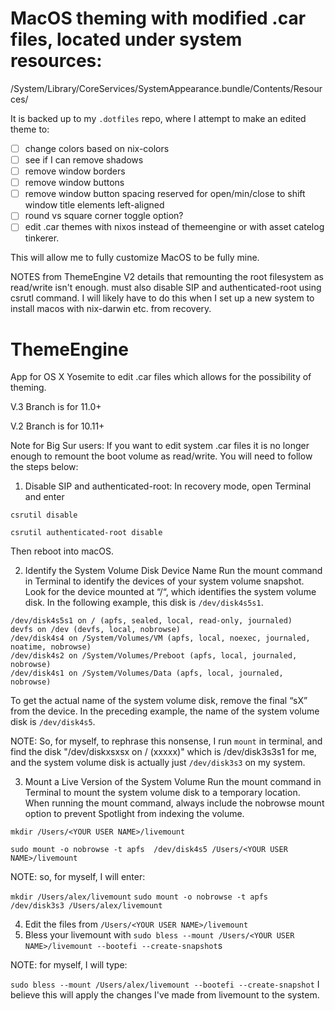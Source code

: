 
# MacOS theming with modified .car files, located under system resources:
/System/Library/CoreServices/SystemAppearance.bundle/Contents/Resources/

It is backed up to my `.dotfiles` repo, where I attempt to make an edited theme to:

- [ ] change colors based on nix-colors
- [ ] see if I can remove shadows
- [ ] remove window borders
- [ ] remove window buttons
- [ ] remove window button spacing reserved for open/min/close to shift window title elements left-aligned
- [ ] round vs square corner toggle option?
- [ ] edit .car themes with nixos instead of themeengine or with asset catelog tinkerer.

This will allow me to fully customize MacOS to be fully mine. 


NOTES from ThemeEngine V2 details that remounting the root filesystem as read/write isn't enough. must also disable SIP and authenticated-root using csrutl command. I will likely have to do this when I set up a new system to install macos with nix-darwin etc. from recovery.

ThemeEngine
===========

App for OS X Yosemite to edit .car files which allows for the possibility of theming.

V.3 Branch is for 11.0+

V.2 Branch is for 10.11+

Note for Big Sur users:
If you want to edit system .car files it is no longer enough to remount the boot volume as read/write.
You will need to follow the steps below:

1. Disable SIP and authenticated-root:
In recovery mode, open Terminal and enter

`csrutil disable`

`csrutil authenticated-root disable`

Then reboot into macOS.

2. Identify the System Volume Disk Device Name
Run the mount command in Terminal to identify the devices of your system volume snapshot. Look for the device mounted at “/“, which identifies the system volume disk.  In the following example, this disk is `/dev/disk4s5s1`.
```
/dev/disk4s5s1 on / (apfs, sealed, local, read-only, journaled)
devfs on /dev (devfs, local, nobrowse)
/dev/disk4s4 on /System/Volumes/VM (apfs, local, noexec, journaled, noatime, nobrowse)
/dev/disk4s2 on /System/Volumes/Preboot (apfs, local, journaled, nobrowse)
/dev/disk4s1 on /System/Volumes/Data (apfs, local, journaled, nobrowse)
```
To get the actual name of the system volume disk, remove the final “sX” from the device. In the preceding example, the name of the system volume disk is `/dev/disk4s5`.



NOTE: So, for myself, to rephrase this nonsense, I run `mount` in terminal, and find the disk "/dev/diskxsxsx on / (xxxxx)" which is /dev/disk3s3s1 for me, and the system volume disk is actually just `/dev/disk3s3` on my system.


3. Mount a Live Version of the System Volume
Run the mount command in Terminal to mount the system volume disk to a temporary location. When running the mount command, always include the nobrowse mount option to prevent Spotlight from indexing the volume.

`mkdir /Users/<YOUR USER NAME>/livemount`

`sudo mount -o nobrowse -t apfs  /dev/disk4s5 /Users/<YOUR USER NAME>/livemount`

NOTE: so, for myself, I will enter:

`mkdir /Users/alex/livemount`
`sudo mount -o nobrowse -t apfs /dev/disk3s3 /Users/alex/livemount`

4. Edit the files from `/Users/<YOUR USER NAME>/livemount`
5. Bless your livemount with `sudo bless --mount /Users/<YOUR USER NAME>/livemount --bootefi --create-snapshot`s

NOTE: for myself, I will type:

`sudo bless --mount /Users/alex/livemount --bootefi --create-snapshot`
I believe this will apply the changes I've made from livemount to the system.
